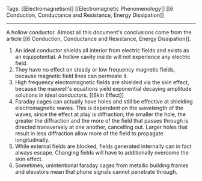 Tags: [[Electromagnetism]] [[Electromagnetic Phenomenology]] [[6 Conduction, Conductance and Resistance, Energy Dissipation]]
___
A hollow conductor. Almost all this document's conclusions come from the article [[6 Conduction, Conductance and Resistance, Energy Dissipation]]. 

1. An ideal conductor shields all interior from electric fields and exists as an equipotential. A hollow cavity inside will not experience any electric field. 
2. They have no effect on steady or low frequency magnetic fields, because magnetic field lines can permeate it. 
3. High frequency electromagnetic fields are shielded via the skin effect, because the maxwell's equations yield exponential decaying amplitude solutions in ideal conductors. [[Skin Effect]]
4. Faraday cages can actually have holes and still be effective at shielding electromagnetic waves. This is dependent on the wavelength of the waves, since the effect at play is diffraction; the smaller the hole, the greater the diffraction and the more of the field that passes through is directed transversely at one another, cancelling out. Larger holes that result in less diffraction allow more of the field to propagate longitudinally. 
5. While external fields are blocked, fields generated internally can in fact always escape. Changing fields will have to additionally overcome the skin effect. 
6. Sometimes, unintentional faraday cages from metallic building frames and elevators mean that phone signals cannot penetrate through. 
